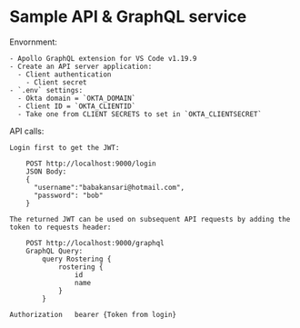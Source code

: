 # Sample API & GraphQL service

Envornment:

    - Apollo GraphQL extension for VS Code v1.19.9
    - Create an API server application:
      - Client authentication
        - Client secret
    - `.env` settings:
      - Okta domain = `OKTA_DOMAIN`
      - Client ID = `OKTA_CLIENTID`
      - Take one from CLIENT SECRETS to set in `OKTA_CLIENTSECRET`
  
API calls:

    Login first to get the JWT:
```
    POST http://localhost:9000/login
    JSON Body:
    {
      "username":"babakansari@hotmail.com", 
      "password": "bob"
    }
```

    The returned JWT can be used on subsequent API requests by adding the token to requests header:
```
    POST http://localhost:9000/graphql
    GraphQL Query:
        query Rostering {
            rostering {
                id
                name
            }
        }
```
    Authorization   bearer {Token from login}
